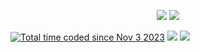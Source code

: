 <p align="center">
    <img src="https://komarev.com/ghpvc/?username=Pandaptable&color=cba6f7&style=for-the-badge"/>
    <a href="https://discord.com/users/97153209843335168y"><img src="https://lanyard.cnrad.dev/api/97153209843335168?hideDiscrim=true&borderRadius=30px&bg=1e1e2e"/></a>
</p>
<p>
    <a href="https://wakatime.com/@nemmy"><img src="https://wakatime.com/badge/user/018b961d-7ced-4d95-9d3e-33f8b4a2e42f.svg?style=for-the-badge&color=cba6f7" alt="Total time coded since Nov 3 2023" /></a>
    <a href="https://steam-readme-stats.uwu.gal"><img src="https://steam-readme-stats.uwu.gal/api/76561198180397682/stats/badge/playtime?format=full&style=for-the-badge&color=1e1e2e&label_color=1e1e2e"/></a>
    <a href="https://steam-readme-stats.uwu.gal"><img src="https://steam-readme-stats.uwu.gal/api/76561198180397682/stats/badge/games?style=for-the-badge&color=1e1e2e&label_color=1e1e2e"/></a>
</p>
